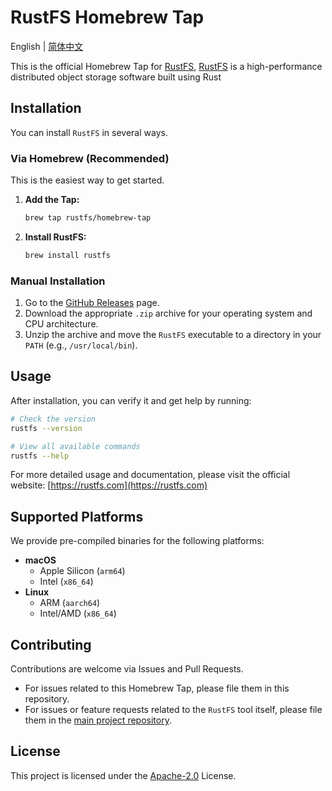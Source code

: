 # RustFS Homebrew Tap

English | [简体中文](README_ZH.md)

This is the official Homebrew Tap
for [RustFS](https://github.com/rustfs/rustfs), [RustFS](https://github.com/rustfs/rustfs) is a high-performance
distributed object storage software built using Rust

## Installation

You can install `RustFS` in several ways.

### Via Homebrew (Recommended)

This is the easiest way to get started.

1. **Add the Tap:**
   ```sh
   brew tap rustfs/homebrew-tap
   ```

2. **Install RustFS:**
   ```sh
   brew install rustfs
   ```

[//]: # (### From Source &#40;For Developers&#41;)

[//]: # ()

[//]: # (If you want to install the latest development version, you can build from source.)

[//]: # ()

[//]: # (```sh)

[//]: # (brew install --HEAD rustfs)

[//]: # (```)

### Manual Installation

1. Go to the [GitHub Releases](https://github.com/rustfs/rustfs/releases) page.
2. Download the appropriate `.zip` archive for your operating system and CPU architecture.
3. Unzip the archive and move the `RustFS` executable to a directory in your `PATH` (e.g., `/usr/local/bin`).

## Usage

After installation, you can verify it and get help by running:

```sh
# Check the version
rustfs --version

# View all available commands
rustfs --help
```

For more detailed usage and documentation, please visit the official website: [https://rustfs.com](https://rustfs.com)

## Supported Platforms

We provide pre-compiled binaries for the following platforms:

- **macOS**
    - Apple Silicon (`arm64`)
    - Intel (`x86_64`)
- **Linux**
    - ARM (`aarch64`)
    - Intel/AMD (`x86_64`)

## Contributing

Contributions are welcome via Issues and Pull Requests.

- For issues related to this Homebrew Tap, please file them in this repository.
- For issues or feature requests related to the `RustFS` tool itself, please file them in
  the [main project repository](https://github.com/rustfs/rustfs).

## License

This project is licensed under the [Apache-2.0](LICENSE) License.